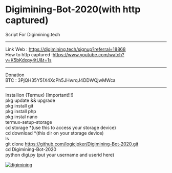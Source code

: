 # Digimining-Bot-2020(with http captured)
Script For Digimining.tech
*****
Link Web : https://digimining.tech/signup?referral=18868<br>
How to http captured :https://www.youtube.com/watch?v=K5bKdxqy4tU&t=1s<br>
*****
Donation<br>
BTC : 3PjQH35Y51X4XcPh5JHwrqJ4DDWQjwMWca <br>
*****
Installion (Termux) [Important!!!]<br>
pkg update && upgrade<br>
pkg install git<br>
pkg install php<br>
pkg instal nano<br>
termux-setup-storage<br>
cd storage *(use this to access your storage device)<br>
cd download *(this dir on your storage device)<br>
ls<br>
git clone https://github.com/logicjoker/Digimining-Bot-2020.git<br>
cd Digimining-Bot-2020<br>
python digi.py (put your username and userid here)<br>

<a href="https://ibb.co/QmJht8M"><img src="https://i.ibb.co/7ySBLgK/digimining.jpg" alt="digimining" border="0"></a>
